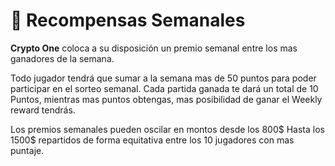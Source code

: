 # 🏅 Recompensas Semanales

**Crypto One** coloca a su disposición un premio semanal entre los mas ganadores de la semana.

Todo jugador tendrá que sumar a la semana mas de 50 puntos para poder participar en el sorteo semanal. Cada partida ganada te dará un total de 10 Puntos, mientras mas puntos obtengas, mas posibilidad de ganar el Weekly reward tendrás.

Los premios semanales pueden oscilar en montos desde los 800$ Hasta los 1500$ repartidos de forma equitativa entre los 10 jugadores con mas puntaje.
